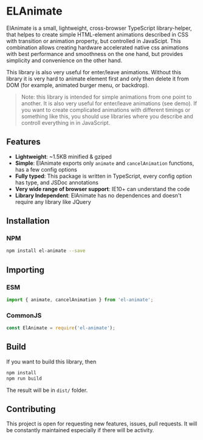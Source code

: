 # ELAnimate

ElAnimate is a small, lightweight, cross-browser TypeScript library-helper, that helpes to create simple HTML-element animations described in CSS with transition or animation property, but controlled in JavaScipt. This combination allows creating hardware accelerated native css animations with best performance and smoothness on the one hand, but provides simplicity and convenience on the other hand.

This library is also very useful for enter/leave animations. Without this library it is very hard to animate element first and only then delete it from DOM (for example, animated burger menu, or backdrop).

> Note: this library is intended for simple animations from one point to another. It is also very useful for enter/leave animations (see demo). If you want to create complicated animations with different timings or something like this, you should use libraries where you describe and controll everything in in JavaScript.

## Features

- **Lightweight**: ~1.5KB minified & gziped
- **Simple**: ElAnimate exports only `animate` and `cancelAnimation` functions, has a few config options
- **Fully typed**: This package is written in TypeScript, every config option has type, and JSDoc annotations
- **Very wide range of browser support**: IE10+ can understand the code
- **Library Independent**: ElAnimate has no dependences and doesn't require any library like JQuery

## Installation

### NPM

```bash
npm install el-animate --save
```

## Importing

### ESM

```js
import { animate, cancelAnimation } from 'el-animate';
```

### CommonJS

```js
const ElAnimate = require('el-animate');
```

## Build

If you want to build this library, then

```bash
npm install
npm run build
```

The result will be in `dist/` folder.

## Contributing

This project is open for requesting new features, issues, pull requests. It will be constantly maintained especially if there will be activity.
